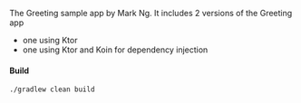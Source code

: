 The Greeting sample app by Mark Ng. It includes 2 versions of the Greeting app

- one using Ktor
- one using Ktor and Koin for dependency injection

#### Build
```bash
./gradlew clean build
```